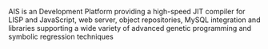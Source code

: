 AIS is an Development Platform providing a high-speed JIT compiler for LISP and JavaScript, web server, object repositories, MySQL integration and libraries supporting a wide variety of advanced genetic programming and symbolic regression techniques